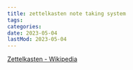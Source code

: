 ```yaml
---
title: zettelkasten note taking system
tags:
categories:
date: 2023-05-04
lastMod: 2023-05-04
---
```

[Zettelkasten - Wikipedia](https://en.wikipedia.org/wiki/Zettelkasten)
